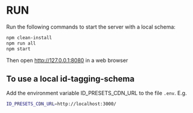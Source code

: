 # RUN

Run the following commands to start the server with a local schema:

```bash
npm clean-install
npm run all
npm start
```

Then open http://127.0.0.1:8080 in a web browser

## To use a local id-tagging-schema
Add the environment variable ID_PRESETS_CDN_URL to the file `.env`.
E.g.
```bash
ID_PRESETS_CDN_URL=http://localhost:3000/
```